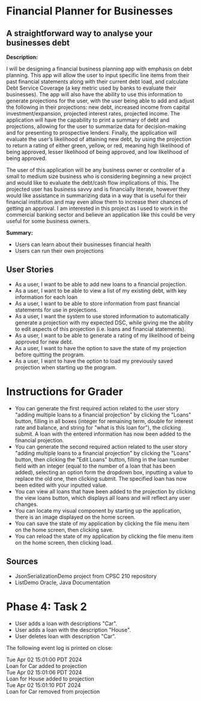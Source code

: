 # Financial Planner for Businesses

## A straightforward way to analyse your businesses debt

**Description:**

I will be designing a financial business planning app with emphasis on debt planning. This app will allow the user to 
input specific line items from their past financial statements along with their current debt load, and calculate Debt 
Service Coverage (a key metric used by banks to evaluate their businesses). The app will also have the ability to use 
this information to generate projections for the user, with the user being able to add and adjust the following in 
their projections: new debt, increased income from capital investment/expansion, projected interest rates, projected 
income. The application will have the capability to print a summary of debt and projections, allowing for the user to 
summarize data for decision-making and for presenting to prospective lenders. Finally, the application will evaluate the
user’s likelihood of attaining new debt, by using the projection to return a rating of either green, yellow, or red, 
meaning high likelihood of being approved, lesser likelihood of being approved, and low likelihood of being approved.

The user of this application will be any business owner or controller of a small to medium size business who is 
considering beginning a new project and would like to evaluate the debt/cash flow implications of this. The projected
user has business savvy and is financially literate, however they would like assistance in summarizing data in a way
that is useful for their financial institution and may even allow them to increase their chances of getting an approval.
I am interested in this project as I used to work in the commercial banking sector and believe an application like this
could be very useful for some business owners. 

**Summary:**
- Users can learn about their businesses financial health
- Users can run their own projections

## User Stories

- As a user, I want to be able to add new loans to a financial projection.
- As a user, I want to be able to view a list of my existing debt, with key information for each loan
- As a user, I want to be able to store information from past financial statements for use in projections.
- As a user, I want the system to use stored information to automatically generate a projection with my expected DSC,
while giving me the ability to edit aspects of this projection (i.e. loans and financial statements).
- As a user, I want to be able to generate a rating of my likelihood of being approved for new debt.
- As a user, I want to have the option to save the state of my projection before quitting the program.
- As a user, I want to have the option to load my previously saved projection when starting up the program.

# Instructions for Grader

- You can generate the first required action related to the user story "adding multiple loans to a financial projection"
by clicking the "Loans" button, filling in all boxes (integer for remaining term, double for interest rate and balance, 
and string for "what is this loan for"), the clicking submit. A loan with the entered information has now been added to
the financial projection.
- You can generate the second required action related to the user story "adding multiple loans to a financial 
projection" by clicking the "Loans" button, then clicking the "Edit Loans" button, filling in the loan number field with
an integer (equal to the number of a loan that has been added), selecting an option form the dropdown box, inputting a
value to replace the old one, then clicking submit. The specified loan has now been edited with your inputted value.
- You can view all loans that have been added to the projection  by clicking the view loans button, which displays all 
loans and will reflect any user changes.
- You can locate my visual component by starting up the application, there is an image displayed on the home screen.
- You can save the state of my application by clicking the file menu item on the home screen, then clicking save.
- You can reload the state of my application by clicking the file menu item on the home screen, then clicking load.

## Sources
- JsonSerializationDemo project from CPSC 210 repository
- ListDemo Oracle, Java Documentation

# Phase 4: Task 2
- User adds a loan with descriptions "Car". 
- User adds a loan with the description "House". 
- User deletes loan with
description "Car". 

The following event log is printed on close:

Tue Apr 02 15:01:00 PDT 2024 <br/>
Loan for Car added to projection <br/>
Tue Apr 02 15:01:06 PDT 2024 <br/>
Loan for House added to projection <br/>
Tue Apr 02 15:01:10 PDT 2024 <br/>
Loan for Car removed from projection <br/>
